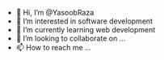 - 👋 Hi, I’m @YasoobRaza
- 👀 I’m interested in software development
- 🌱 I’m currently learning web development
- 💞️ I’m looking to collaborate on ...
- 📫 How to reach me ...

<!---
YasoobRaza/YasoobRaza is a ✨ special ✨ repository because its `README.md` (this file) appears on your GitHub profile.
You can click the Preview link to take a look at your changes.
--->
